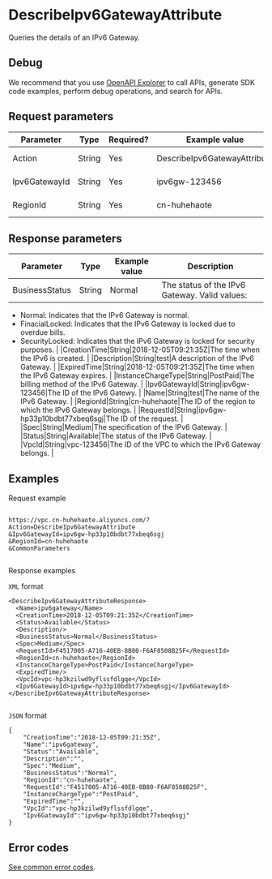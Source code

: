# DescribeIpv6GatewayAttribute

Queries the details of an IPv6 Gateway.

## Debug

We recommend that you use [OpenAPI Explorer](https://api.aliyun.com/#product=Vpc&api=CreateIpv6Gateway) to call APIs, generate SDK code examples, perform debug operations, and search for APIs.

## Request parameters

|Parameter|Type|Required?|Example value|Description|
|---------|----|---------|-------------|-----------|
|Action|String|Yes|DescribeIpv6GatewayAttribute|The name of this action. Value: **DescribeIpv6GatewayAttribute** |
|Ipv6GatewayId|String|Yes|ipv6gw-123456|The ID of the IPv6 Gateway to be queried. |
|RegionId|String|Yes|cn-huhehaote|The ID of the region to which the IPv6 Gateway belongs. |

## Response parameters

|Parameter|Type|Example value|Description|
|---------|----|-------------|-----------|
|BusinessStatus|String|Normal|The status of the IPv6 Gateway. Valid values:

 -   Normal: Indicates that the IPv6 Gateway is normal.
-   FinacialLocked: Indicates that the IPv6 Gateway is locked due to overdue bills.
-   SecurityLocked: Indicates that the IPv6 Gateway is locked for security purposes. |
|CreationTime|String|2018-12-05T09:21:35Z|The time when the IPv6 is created. |
|Description|String|test|A description of the IPv6 Gateway. |
|ExpiredTime|String|2018-12-05T09:21:35Z|The time when the IPv6 Gateway expires. |
|InstanceChargeType|String|PostPaid|The billing method of the IPv6 Gateway. |
|Ipv6GatewayId|String|ipv6gw-123456|The ID of the IPv6 Gatewy. |
|Name|String|test|The name of the IPv6 Gateway. |
|RegionId|String|cn-huhehaote|The ID of the region to which the IPv6 Gateway belongs. |
|RequestId|String|ipv6gw-hp33p10bdbt77xbeq6sgj|The ID of the request. |
|Spec|String|Medium|The specification of the IPv6 Gateway. |
|Status|String|Available|The status of the IPv6 Gateway. |
|VpcId|String|vpc-123456|The ID of the VPC to which the IPv6 Gateway belongs. |

## Examples

Request example

```

https://vpc.cn-huhehaote.aliyuncs.com/?Action=DescribeIpv6GatewayAttribute
&Ipv6GatewayId=ipv6gw-hp33p10bdbt77xbeq6sgj
&RegionId=cn-huhehaote
&CommonParameters
			
```

Response examples

`XML` format

```
<DescribeIpv6GatewayAttributeResponse>
  <Name>ipv6gateway</Name>
  <CreationTime>2018-12-05T09:21:35Z</CreationTime>
  <Status>Available</Status>
  <Description/>
  <BusinessStatus>Normal</BusinessStatus>
  <Spec>Medium</Spec>
  <RequestId>F4517005-A716-40EB-8B80-F6AF8508B25F</RequestId>
  <RegionId>cn-huhehaote</RegionId>
  <InstanceChargeType>PostPaid</InstanceChargeType>
  <ExpiredTime/>
  <VpcId>vpc-hp3kzilwd9yflssfdlgqe</VpcId>
  <Ipv6GatewayId>ipv6gw-hp33p10bdbt77xbeq6sgj</Ipv6GatewayId>
</DescribeIpv6GatewayAttributeResponse>
			
```

`JSON` format

```
{
	"CreationTime":"2018-12-05T09:21:35Z",
	"Name":"ipv6gateway",
	"Status":"Available",
	"Description":"",
	"Spec":"Medium",
	"BusinessStatus":"Normal",
	"RegionId":"cn-huhehaote",
	"RequestId":"F4517005-A716-40EB-8B80-F6AF8508B25F",
	"InstanceChargeType":"PostPaid",
	"ExpiredTime":"",
	"VpcId":"vpc-hp3kzilwd9yflssfdlgqe",
	"Ipv6GatewayId":"ipv6gw-hp33p10bdbt77xbeq6sgj"
}
```

## Error codes

[See common error codes](https://error-center.aliyun.com/status/product/Vpc).

